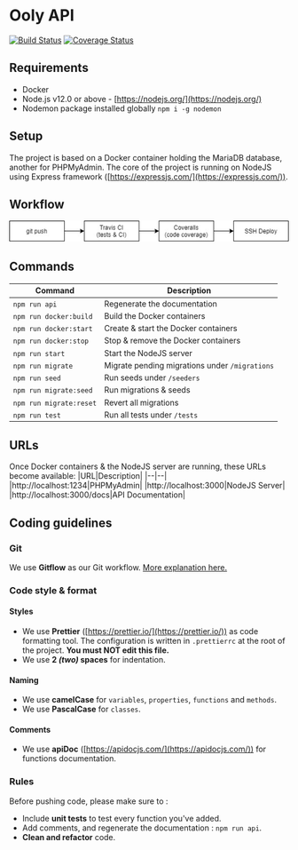 # Ooly API

[![Build Status](https://travis-ci.com/Oo-ly/ooly-api.svg?branch=master&id=5)](https://travis-ci.com/Oo-ly/ooly-api)
[![Coverage Status](https://coveralls.io/repos/github/Oo-ly/ooly-api/badge.svg?branch=develop&id=5)](https://coveralls.io/github/Oo-ly/ooly-api?branch=develop)

## Requirements

- Docker
- Node.js v12.0 or above - [https://nodejs.org/](https://nodejs.org/)
- Nodemon package installed globally `npm i -g nodemon`

## Setup

The project is based on a Docker container holding the MariaDB database, another for PHPMyAdmin.
The core of the project is running on NodeJS using Express framework ([https://expressjs.com/](https://expressjs.com/)).

## Workflow

![Schema](./schema.jpg)

## Commands

| Command                 | Description                                    |
| ----------------------- | ---------------------------------------------- |
| `npm run api`           | Regenerate the documentation                   |
| `npm run docker:build`  | Build the Docker containers                    |
| `npm run docker:start`  | Create & start the Docker containers           |
| `npm run docker:stop`   | Stop & remove the Docker containers            |
| `npm run start`         | Start the NodeJS server                        |
| `npm run migrate`       | Migrate pending migrations under `/migrations` |
| `npm run seed`          | Run seeds under `/seeders`                     |
| `npm run migrate:seed`  | Run migrations & seeds                         |
| `npm run migrate:reset` | Revert all migrations                          |
| `npm run test`          | Run all tests under `/tests`                   |

## URLs

Once Docker containers & the NodeJS server are running, these URLs become available:
|URL|Description|
|--|--|
|http://localhost:1234|PHPMyAdmin|
|http://localhost:3000|NodeJS Server|
|http://localhost:3000/docs|API Documentation|

## Coding guidelines

### Git

We use **Gitflow** as our Git workflow. [More explanation here.](https://www.atlassian.com/git/tutorials/comparing-workflows/gitflow-workflow)

### Code style & format

#### Styles

- We use **Prettier** ([https://prettier.io/](https://prettier.io/)) as code formatting tool. The configuration is written in `.prettierrc` at the root of the project. **You must NOT edit this file.**
- We use **2 _(two)_ spaces** for indentation.

#### Naming

- We use **camelCase** for `variables`, `properties`, `functions` and `methods`.
- We use **PascalCase** for `classes`.

#### Comments

- We use **apiDoc** ([https://apidocjs.com/](https://apidocjs.com/)) for functions documentation.

### Rules

Before pushing code, please make sure to :

- Include **unit tests** to test every function you've added.
- Add comments, and regenerate the documentation : `npm run api`.
- **Clean and refactor** code.
